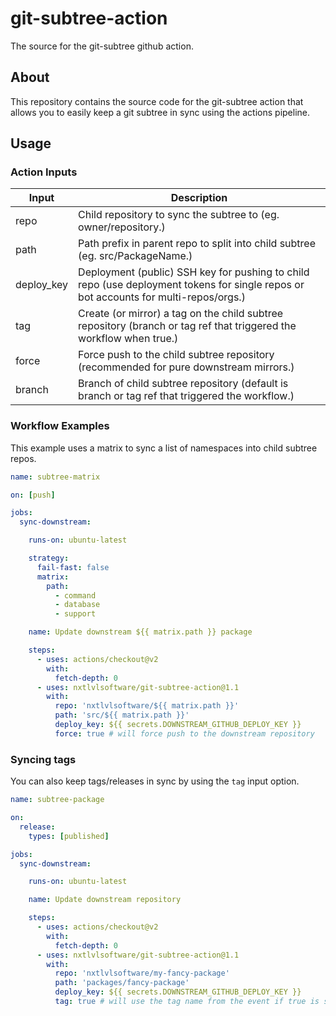 # git-subtree-action
The source for the git-subtree github action.

## About
This repository contains the source code for the git-subtree action that allows you to easily keep a git subtree in sync
using the actions pipeline.

## Usage

### Action Inputs
| Input        | Description                                                                                                                         |
| ------------ | -------------------------------------------------------------------------------------                                               |
| repo         | Child repository to sync the subtree to (eg. owner/repository.)                                                                     |
| path         | Path prefix in parent repo to split into child subtree (eg. src/PackageName.)                                                       |
| deploy_key   | Deployment (public) SSH key for pushing to child repo (use deployment tokens for single repos or bot accounts for multi-repos/orgs.)|
| tag          | Create (or mirror) a tag on the child subtree repository (branch or tag ref that triggered the workflow when true.)                 |
| force        | Force push to the child subtree repository (recommended for pure downstream mirrors.)                                               |
| branch       | Branch of child subtree repository (default is branch or tag ref that triggered the workflow.)                                      |


### Workflow Examples
This example uses a matrix to sync a list of namespaces into child subtree repos.

```yaml
name: subtree-matrix

on: [push]

jobs:
  sync-downstream:

    runs-on: ubuntu-latest

    strategy:
      fail-fast: false
      matrix:
        path:
          - command
          - database
          - support

    name: Update downstream ${{ matrix.path }} package

    steps:
      - uses: actions/checkout@v2
        with:
          fetch-depth: 0
      - uses: nxtlvlsoftware/git-subtree-action@1.1
        with:
          repo: 'nxtlvlsoftware/${{ matrix.path }}'
          path: 'src/${{ matrix.path }}'
          deploy_key: ${{ secrets.DOWNSTREAM_GITHUB_DEPLOY_KEY }}
          force: true # will force push to the downstream repository
```

### Syncing tags
You can also keep tags/releases in sync by using the `tag` input option.

```yaml
name: subtree-package

on:
  release:
    types: [published]

jobs:
  sync-downstream:

    runs-on: ubuntu-latest

    name: Update downstream repository

    steps:
      - uses: actions/checkout@v2
        with:
          fetch-depth: 0
      - uses: nxtlvlsoftware/git-subtree-action@1.1
        with:
          repo: 'nxtlvlsoftware/my-fancy-package'
          path: 'packages/fancy-package'
          deploy_key: ${{ secrets.DOWNSTREAM_GITHUB_DEPLOY_KEY }}
          tag: true # will use the tag name from the event if true is specified
```
